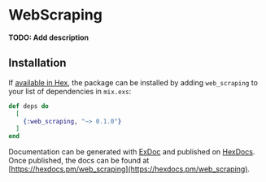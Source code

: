 # WebScraping

**TODO: Add description**

## Installation

If [available in Hex](https://hex.pm/docs/publish), the package can be installed
by adding `web_scraping` to your list of dependencies in `mix.exs`:

```elixir
def deps do
  [
    {:web_scraping, "~> 0.1.0"}
  ]
end
```

Documentation can be generated with [ExDoc](https://github.com/elixir-lang/ex_doc)
and published on [HexDocs](https://hexdocs.pm). Once published, the docs can
be found at [https://hexdocs.pm/web_scraping](https://hexdocs.pm/web_scraping).


